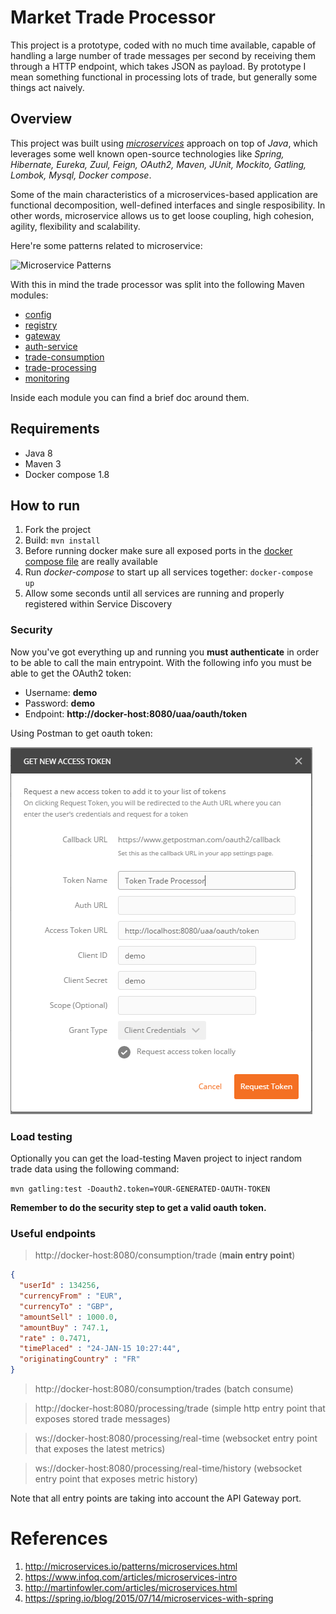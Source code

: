 # Market Trade Processor
This project is a prototype, coded with no much time available, capable of handling a large number of trade messages per second by receiving them through a HTTP endpoint, which takes JSON as payload. By prototype I mean something functional in processing lots of trade, but generally some things act naively.

## Overview
This project was built using [*microservices*](http://microservices.io/patterns/microservices.html) approach on top of *Java*, which leverages some well known open-source technologies like *Spring, Hibernate, Eureka, Zuul, Feign, OAuth2, Maven, JUnit, Mockito, Gatling, Lombok, Mysql, Docker compose*.

Some of the main characteristics of a microservices-based application are functional decomposition, well-defined interfaces and single resposibility. In other words, microservice allows us to get loose coupling, high cohesion, agility, flexibility and scalability.

Here're some patterns related to microservice:

![Microservice Patterns](http://microservices.io/i/PatternsRelatedToMicroservices.jpg)

With this in mind the trade processor was split into the following Maven modules:

* [config](https://github.com/carlosraphael/trade-processor/tree/master/config)
* [registry](https://github.com/carlosraphael/trade-processor/tree/master/registry)
* [gateway](https://github.com/carlosraphael/trade-processor/tree/master/gateway)
* [auth-service](https://github.com/carlosraphael/trade-processor/tree/master/auth-service)
* [trade-consumption](https://github.com/carlosraphael/trade-processor/tree/master/trade-consumption)
* [trade-processing](https://github.com/carlosraphael/trade-processor/tree/master/trade-processing)
* [monitoring](https://github.com/carlosraphael/trade-processor/tree/master/monitoring)

Inside each module you can find a brief doc around them.

## Requirements
* Java 8
* Maven 3
* Docker compose 1.8

## How to run
1. Fork the project
2. Build: `mvn install`
3. Before running docker make sure all exposed ports in the [docker compose file](https://github.com/carlosraphael/trade-processor/blob/master/docker-compose.yml) are really available
4. Run *docker-compose* to start up all services together: `docker-compose up`
5. Allow some seconds until all services are running and properly registered within Service Discovery

### Security
Now you've got everything up and running you **must authenticate** in order to be able to call the main entrypoint. With the following info you must be able to get the OAuth2 token:

* Username: **demo**
* Password: **demo**
* Endpoint: **http://docker-host:8080/uaa/oauth/token**

Using Postman to get oauth token:

![Postman token](https://github.com/carlosraphael/trade-processor/blob/master/postman_oauth2_token.PNG)

### Load testing
Optionally you can get the load-testing Maven project to inject random trade data using the following command: 

`mvn gatling:test -Doauth2.token=YOUR-GENERATED-OAUTH-TOKEN`

**Remember to do the security step to get a valid oauth token.**

### Useful endpoints
> http://docker-host:8080/consumption/trade (**main entry point**)

```json
{
  "userId" : 134256,
  "currencyFrom" : "EUR",
  "currencyTo" : "GBP",
  "amountSell" : 1000.0,
  "amountBuy" : 747.1,
  "rate" : 0.7471,
  "timePlaced" : "24-JAN-15 10:27:44",
  "originatingCountry" : "FR"
}
```

> http://docker-host:8080/consumption/trades (batch consume)

> http://docker-host:8080/processing/trade (simple http entry point that exposes stored trade messages)

> ws://docker-host:8080/processing/real-time (websocket entry point that exposes the latest metrics)

> ws://docker-host:8080/processing/real-time/history (websocket entry point that exposes metric history)

Note that all entry points are taking into account the API Gateway port.

# References
1. http://microservices.io/patterns/microservices.html
2. https://www.infoq.com/articles/microservices-intro
3. http://martinfowler.com/articles/microservices.html
4. https://spring.io/blog/2015/07/14/microservices-with-spring
